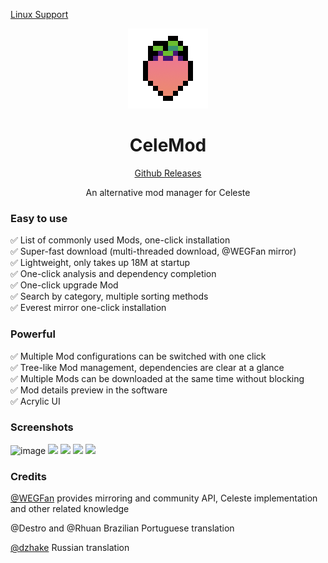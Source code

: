 [Linux Support](./Linux.md)

<div align=center>
<img src="src\celemod-ui\src\resources\Celemod.png" />

# CeleMod

[Github Releases](https://github.com/MicroCBer/CeleMod/releases/latest)

An alternative mod manager for Celeste

</div>

### Easy to use
✅ List of commonly used Mods, one-click installation  
✅ Super-fast download (multi-threaded download, @WEGFan mirror)  
✅ Lightweight, only takes up 18M at startup  
✅ One-click analysis and dependency completion  
✅ One-click upgrade Mod  
✅ Search by category, multiple sorting methods  
✅ Everest mirror one-click installation  
### Powerful
✅ Multiple Mod configurations can be switched with one click  
✅ Tree-like Mod management, dependencies are clear at a glance  
✅ Multiple Mods can be downloaded at the same time without blocking  
✅ Mod details preview in the software  
✅ Acrylic UI   


### Screenshots
![image](https://images.gamebanana.com/img/ss/tools/65ccb3644231c.jpg)
![](https://images.gamebanana.com/img/ss/tools/65ccb3644742f.jpg)
![](https://images.gamebanana.com/img/ss/tools/65ccb3644109d.jpg)
![](https://images.gamebanana.com/img/ss/tools/65ccb364509c0.jpg)
![](https://images.gamebanana.com/img/ss/tools/65ccb36445da2.jpg)

### Credits

[@WEGFan](https://github.com/WEGFan) provides mirroring and community API, Celeste implementation and other related knowledge

@Destro and @Rhuan Brazilian Portuguese translation

[@dzhake](https://github.com/dzhake) Russian translation